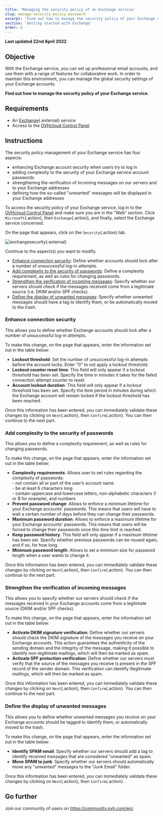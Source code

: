 ```yaml
---
title: 'Managing the security policy of an Exchange service'
slug: manage-security-policy-password
excerpt: 'Find out how to manage the security policy of your Exchange service'
section: 'Getting started with Exchange'
order: 6
---
```


**Last updated 22nd April 2022**

## Objective

With the Exchange service, you can set up professional email accounts, and use them with a range of features for collaborative work. In order to maintain this environment, you can manage the global security settings of your Exchange accounts.

**Find out how to manage the security policy of your Exchange service.**

## Requirements

- An [Exchange](https://www.ovhcloud.com/en-gb/emails/){.external} service
- Access to the [OVHcloud Control Panel](https://ca.ovh.com/auth/?action=gotomanager&from=https://www.ovh.com/world/&ovhSubsidiary=we)

## Instructions

The security policy management of your Exchange service has four aspects:

- enhancing Exchange account security when users try to log in
- adding complexity to the security of your Exchange service account passwords
- strengthening the verification of incoming messages on our servers and to your Exchange addresses
- defining how the so-called "unwanted" messages will be displayed in your Exchange addresses

To access the security policy of your Exchange service, log in to the [OVHcloud Control Panel](https://ca.ovh.com/auth/?action=gotomanager&from=https://www.ovh.com/world/&ovhSubsidiary=we) and make sure you are in the "Web" section. Click `Microsoft`{.action}, then `Exchange`{.action}, and finally, select the Exchange service concerned.

On the page that appears, click on the `Security`{.action} tab.

![exchangesecurity](images/manage-security02.png){.external}

Continue to the aspect(s) you want to modify.

- [Enhance connection security](#enhanced-security): Define whether accounts should lock after a number of unsuccessful log-in attempts.
- [Add complexity to the security of passwords](#password-complexity): Define a complexity requirement, as well as rules for changing passwords.
- [Strengthen the verification of incoming messages](#incoming-messages-verification): Specify whether our servers should check if the messages received come from a legitimate source (i.e. DKIM and/or SPF checks).
- [Define the display of unwanted messages](#unwanted-messages-management): Specify whether unwanted messages should have a tag to identify them, or be automatically moved to the trash.

### Enhance connection security <a name="enhanced-security"></a>

This allows you to define whether Exchange accounts should lock after a number of unsuccessful log-in attempts.

To make this change, on the page that appears, enter the information set out in the table below:

- **Lockout threshold**: Set the number of unsuccessful log-in attempts before the account locks. Enter "0" to not apply a lockout threshold.
- **Lockout counter reset time**: This field will only appear if a lockout threshold has been set. Specify the time in minutes it takes for the failed connection attempt counter to reset.
- **Account lockout duration**: This field will only appear if a lockout threshold has been set. Specify the time period in minutes during which the Exchange account will remain locked if the lockout threshold has been reached.

Once this information has been entered, you can immediately validate these changes by clicking on `Next`{.action}, then `Confirm`{.action}. You can then continue to the next part.

### Add complexity to the security of passwords <a name="password-complexity"></a>

This allows you to define a complexity requirement, as well as rules for changing passwords.

To make this change, on the page that appears, enter the information set out in the table below:

- **Complexity requirements**: Allows user to set rules regarding the complexity of passwords:<br> \- not contain all or part of the user’s account name<br> \- be at least 6 characters long<br> \- contain uppercase and lowercase letters, non-alphabetic characters (! or $ for example), and numbers
- **Prevent password change**: Allows to enforce a minimum lifetime for your Exchange accounts’ passwords. This means that users will have to wait a certain number of days before they can change their passwords.
- **Maximum password duration**: Allows to enforce a maximum lifetime for your Exchange accounts’ passwords. This means that users will be forced to change their passwords once this time limit is reached.
- **Keep password history**: This field will only appear if a maximum lifetime has been set. Specify whether previous passwords can be reused again, and if so, for how long.
- **Minimum password length**: Allows to set a minimum size for password length when a user wants to change it.

Once this information has been entered, you can immediately validate these changes by clicking on `Next`{.action}, then `Confirm`{.action}. You can then continue to the next part.

### Strengthen the verification of incoming messages <a name="incoming-messages-verification"></a>

This allows you to specify whether our servers should check if the messages received in your Exchange accounts come from a legitimate source (DKIM and/or SPF checks).

To make this change, on the page that appears, enter the information set out in the table below:

- **Activate DKIM signature verification**: Define whether our servers should check the DKIM signature of the messages you receive on your Exchange accounts. This action guarantees the authenticity of the sending domain and the integrity of the message, making it possible to identify non-legitimate mailings, which will then be marked as spam.
- **Activate SPF protection verification**: Define whether our servers must verify that the source of the messages you receive is present in the SPF record of the sender domain. This verification can identify illegitimate mailings, which will then be marked as spam.

Once this information has been entered, you can immediately validate these changes by clicking on `Next`{.action}, then `Confirm`{.action}. You can then continue to the next part.

### Define the display of unwanted messages <a name="unwanted-messages-management"></a>	

This allows you to define whether unwanted messages you receive on your Exchange accounts should be tagged to identify them, or automatically moved to the trash.

To make this change, on the page that appears, enter the information set out in the table below:

- **Identify SPAM email**: Specify whether our servers should add a tag to identify received messages that are considered "unwanted" as spam.
- **Move SPAM to junk**: Specify whether our servers should automatically move any "unwanted" messages to the "Junk Email" folder.

Once this information has been entered, you can immediately validate these changes by clicking on `Next`{.action}, then `Confirm`{.action}.

## Go further

Join our community of users on <https://community.ovh.com/en/>.
